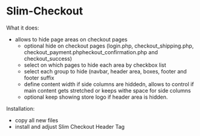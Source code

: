 # Slim-Checkout

What it does:
- allows to hide page areas on checkout pages
    - optional hide on checkout pages (login.php, checkout_shipping.php, checkout_payment.phpheckout_confirmation.php and checkout_success)
    - select on which pages to hide each area by checkbox list
    - select each group to hide (navbar, header area, boxes, footer and footer suffix
    - define content width if side columns are hiddedn, allows to control if main content gets stretched or keeps withe space for side columns
    - optional keep showing store logo if header area is hidden.
    
Installation:
  - copy all new files
  - install and adjust Slim Checkout Header Tag
